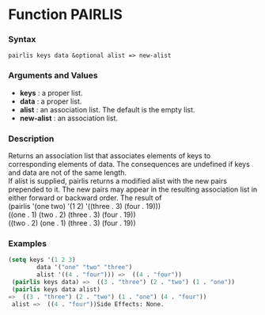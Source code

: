 <!-- Generated on 05/10/2020 by https://github.com/anto2oo/clhs-evolved -->

# Function PAIRLIS

### Syntax
`pairlis keys data &optional alist => new-alist`  


### Arguments and Values
- **keys** : a proper list.   
- **data** : a proper list.   
- **alist** : an association list. The default is the empty list.   
- **new-alist** : an association list.   


### Description
Returns an association list that associates elements of keys to corresponding elements of data. The consequences are undefined if keys and data are not of the same length.  
If alist is supplied, pairlis returns a modified alist with the new pairs prepended to it. The new pairs may appear in the resulting association list in either forward or backward order. The result of  
 (pairlis '(one two) '(1 2) '((three . 3) (four . 19)))  
 ((one . 1) (two . 2) (three . 3) (four . 19))  
 ((two . 2) (one . 1) (three . 3) (four . 19))



### Examples
```lisp 
(setq keys '(1 2 3)
        data '("one" "two" "three")
        alist '((4 . "four"))) =>  ((4 . "four"))
 (pairlis keys data) =>  ((3 . "three") (2 . "two") (1 . "one"))
 (pairlis keys data alist)
=>  ((3 . "three") (2 . "two") (1 . "one") (4 . "four"))
 alist =>  ((4 . "four"))Side Effects: None.
```
